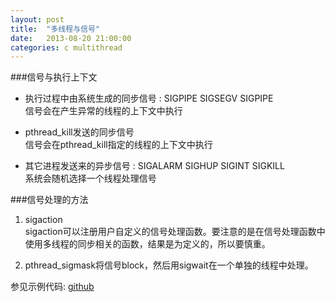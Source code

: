 ```yaml
---
layout: post
title:  "多线程与信号"
date:   2013-08-20 21:00:00
categories: c multithread
---
```

        
###信号与执行上下文   
*  执行过程中由系统生成的同步信号 : SIGPIPE SIGSEGV SIGPIPE   
信号会在产生异常的线程的上下文中执行  
        
*  pthread\_kill发送的同步信号   
信号会在pthread\_kill指定的线程的上下文中执行   
        
*  其它进程发送来的异步信号 : SIGALARM SIGHUP SIGINT SIGKILL   
系统会随机选择一个线程处理信号    
            
            
###信号处理的方法
1. sigaction   
sigaction可以注册用户自定义的信号处理函数。要注意的是在信号处理函数中使用多线程的同步相关的函数，结果是为定义的，所以要慎重。
        
2. pthread_sigmask将信号block，然后用sigwait在一个单独的线程中处理。   
            
参见示例代码: [github](https://github.com/wartalker/c-small-programe/tree/master/mt-signal)     
